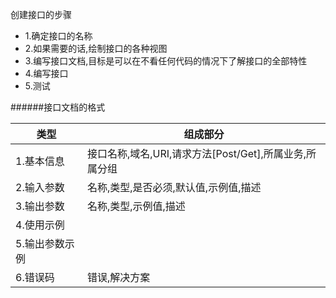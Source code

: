 
创建接口的步骤

- 1.确定接口的名称
- 2.如果需要的话,绘制接口的各种视图
- 3.编写接口文档,目标是可以在不看任何代码的情况下了解接口的全部特性
- 4.编写接口
- 5.测试

######接口文档的格式

|      类型    |                      组成部分                        |
|--------------|------------------------------------------------------|
|1.基本信息    |接口名称,域名,URI,请求方法[Post/Get],所属业务,所属分组|
|2.输入参数    |名称,类型,是否必须,默认值,示例值,描述                 |
|3.输出参数    |名称,类型,示例值,描述                                 |
|4.使用示例    |                                                      |
|5.输出参数示例|                                                      |
|6.错误码      |错误,解决方案                                         |
